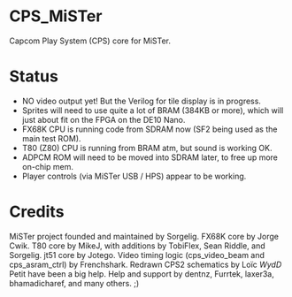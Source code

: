 # CPS_MiSTer

Capcom Play System (CPS) core for MiSTer.


# Status
- NO video output yet! But the Verilog for tile display is in progress.
- Sprites will need to use quite a lot of BRAM (384KB or more), which will just about fit on the FPGA on the DE10 Nano.
- FX68K CPU is running code from SDRAM now (SF2 being used as the main test ROM).
- T80 (Z80) CPU is running from BRAM atm, but sound is working OK.
- ADPCM ROM will need to be moved into SDRAM later, to free up more on-chip mem.
- Player controls (via MiSTer USB / HPS) appear to be working.


# Credits

MiSTer project founded and maintained by Sorgelig.
FX68K core by Jorge Cwik.
T80 core by MikeJ, with additions by TobiFlex, Sean Riddle, and Sorgelig.
jt51 core by Jotego.
Video timing logic (cps_video_beam and cps_asram_ctrl) by Frenchshark.
Redrawn CPS2 schematics by Loïc *WydD* Petit have been a big help.
Help and support by dentnz, Furrtek, laxer3a, bhamadicharef, and many others. ;)
